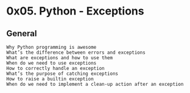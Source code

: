 # 0x05. Python - Exceptions

## General

    Why Python programming is awesome
    What’s the difference between errors and exceptions
    What are exceptions and how to use them
    When do we need to use exceptions
    How to correctly handle an exception
    What’s the purpose of catching exceptions
    How to raise a builtin exception
    When do we need to implement a clean-up action after an exception

